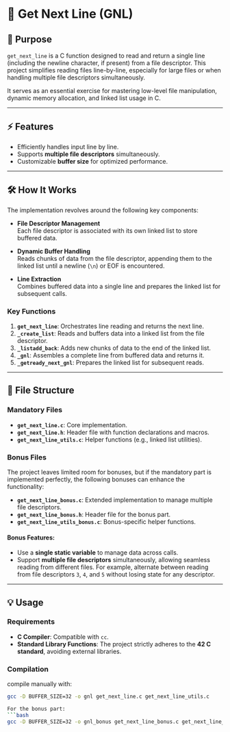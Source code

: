 # 📄 Get Next Line (GNL)

## 📝 Purpose
`get_next_line` is a C function designed to read and return a single line (including the newline character, if present) from a file descriptor. This project simplifies reading files line-by-line, especially for large files or when handling multiple file descriptors simultaneously.  

It serves as an essential exercise for mastering low-level file manipulation, dynamic memory allocation, and linked list usage in C.  

---

## ⚡ Features
- Efficiently handles input line by line.
- Supports **multiple file descriptors** simultaneously.
- Customizable **buffer size** for optimized performance.

---

## 🛠️ How It Works
The implementation revolves around the following key components:

- **File Descriptor Management**  
  Each file descriptor is associated with its own linked list to store buffered data.

- **Dynamic Buffer Handling**  
  Reads chunks of data from the file descriptor, appending them to the linked list until a newline (`\n`) or EOF is encountered.

- **Line Extraction**  
  Combines buffered data into a single line and prepares the linked list for subsequent calls.  

### Key Functions
1. **`get_next_line`**: Orchestrates line reading and returns the next line.
2. **`_create_list`**: Reads and buffers data into a linked list from the file descriptor.
3. **`_listadd_back`**: Adds new chunks of data to the end of the linked list.
4. **`_gnl`**: Assembles a complete line from buffered data and returns it.
5. **`_getready_next_gnl`**: Prepares the linked list for subsequent reads.

---

## 📂 File Structure

### Mandatory Files
- **`get_next_line.c`**: Core implementation.  
- **`get_next_line.h`**: Header file with function declarations and macros.  
- **`get_next_line_utils.c`**: Helper functions (e.g., linked list utilities).  

### Bonus Files
The project leaves limited room for bonuses, but if the mandatory part is implemented perfectly, the following bonuses can enhance the functionality:  
- **`get_next_line_bonus.c`**: Extended implementation to manage multiple file descriptors.  
- **`get_next_line_bonus.h`**: Header file for the bonus part.  
- **`get_next_line_utils_bonus.c`**: Bonus-specific helper functions.  

#### Bonus Features:
- Use a **single static variable** to manage data across calls.  
- Support **multiple file descriptors** simultaneously, allowing seamless reading from different files. For example, alternate between reading from file descriptors `3`, `4`, and `5` without losing state for any descriptor.

---

## 💡 Usage

### Requirements
- **C Compiler**: Compatible with `cc`.  
- **Standard Library Functions**: The project strictly adheres to the **42 C standard**, avoiding external libraries.

### Compilation
compile manually with:
```bash
gcc -D BUFFER_SIZE=32 -o gnl get_next_line.c get_next_line_utils.c

For the bonus part:
```bash
gcc -D BUFFER_SIZE=32 -o gnl_bonus get_next_line_bonus.c get_next_line_utils_bonus.c

